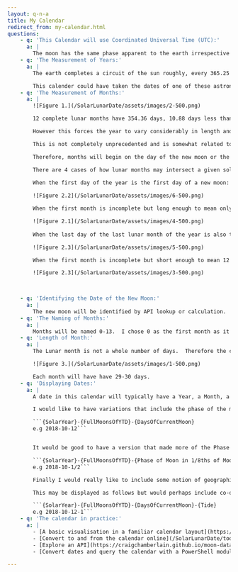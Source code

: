 ```yaml
---
layout: q-n-a
title: My Calendar
redirect_from: my-calendar.html
questions: 
    - q: 'This Calendar will use Coordinated Universal Time (UTC):'
      a: |
        The moon has the same phase apparent to the earth irrespective of time zone.  Initially, my calendar will not count hours.  A local component and a subdivision of the day may be introduced at a later date.  For example tides may bisect a day but depend very largely on locality as do, sunrises and sunsets.
    - q: 'The Measurement of Years:'
      a: |
        The earth completes a circuit of the sun roughly, every 365.25 days.  Any given point in this cycle could be called the start/end of a year although there are four natural points to choose from, namely the [solstices](https://en.wikipedia.org/wiki/Solstice) and [equinoxes](https://en.wikipedia.org/wiki/Equinox).  For example in the Gregorian calendar, the new year is related but not identical to the winter solstice which is usually the 21st or 22nd of December, the shortest day of the year as experienced in the Northern Hemisphere (N.B this same event would be observed as the summer solstice in the Southern Hemisphere).

        This calender could have taken the dates of one of these astronomical events as the start of its year.  However, I have decided to count my years in the Common Era and begin the year on the 1st of January in the Gregorian Calendar.  This will make the calendar simpler to implement and simpler to understand, as a map onto the Gregorian Calendar.  I may make a "strict mode" at a later date, which would be largely in phase but not sync with the Gregorian Calendar.
    - q: 'The Measurement of Months:'
      a: |
        ![Figure 1.](/SolarLunarDate/assets/images/2-500.png)

        12 complete lunar months have 354.36 days, 10.88 days less than the solar year.  Depending on the age of the moon at the start of a solar year, the solar year may have 11 or 12 whole lunar months and one or two partial months.  In many lunisolar calendars, this means that the lunisolar year is approximated to a whole number of lunar months, mostly resulting in a shorter, but occasionally a longer, year than the solar year.  If a lunisolar year typically has 12 whole lunar months then extra months must be added on special longer years to make up for lost days, in the way leap days are added to years in the Gregorian Calendar.

        However this forces the year to vary considerably in length and requires complex patterns to decide in which year to add a month.  This calendar will favour the complete solar year and split the months that fall over the start and end of a year.

        This is not completely unprecedented and is somewhat related to the concept of uncounted time.  [Some Coast Salish peoples used a calendar of this kind. For instance, the Chehalis began their count of lunar months from the arrival of spawning chinook salmon (in Gregorian calendar October), and counted 10 months, leaving an uncounted period until the next chinook salmon run.](https://en.wikipedia.org/wiki/Lunisolar_calendar#With_uncounted_time)

        Therefore, months will begin on the day of the new moon or the start of a new year.  Months will end on the day before the new moon or the end of the year.

        There are 4 cases of how lunar months may intersect a given solar year. In all cases there are 13 or 14 resulting months.  As lunar month lengths vary somewhat the figures given for age of the moon in each case are based on a simplified model and may be out by a day or so in some years.
        
        When the first day of the year is the first day of a new moon:

        ![Figure 2.2](/SolarLunarDate/assets/images/6-500.png)

        When the first month is incomplete but long enough to mean only 11 whole months are possible and a further incomplete month at the end:

        ![Figure 2.1](/SolarLunarDate/assets/images/4-500.png)
        
        When the last day of the last lunar month of the year is also the last day of the year:

        ![Figure 2.3](/SolarLunarDate/assets/images/5-500.png)

        When the first month is incomplete but short enough to mean 12 whole months are possible and a further incomplete month at the end:

        ![Figure 2.3](/SolarLunarDate/assets/images/3-500.png)

        

    - q: 'Identifying the Date of the New Moon:'
      a: | 
        The new moon will be identified by API lookup or calculation.  It will not depend on observation. 
    - q: 'The Naming of Months:'
      a: |
        Months will be named 0-13.  I chose 0 as the first month as it will only be a complete month in exceptional circumstances.  It would be fun to name the final month X for the same reasons.  However, I will stick with integers as I also like the reference to [the indexing of sequences which begins at 0 in computing and mathematics](https://en.wikipedia.org/wiki/Zero-based_numbering).
    - q: 'Length of Month:'
      a: |
        The Lunar month is not a whole number of days.  Therefore the calendar months will have variable lengths.

        ![Figure 3.](/SolarLunarDate/assets/images/1-500.png)

        Each month will have have 29-30 days.
    - q: 'Displaying Dates:'
      a: |
        A date in this calendar will typically have a Year, a Month, a Day and a UTC Gregorian DateTime.

        I would like to have variations that include the phase of the moon 

        ```{SolarYear}-{FullMoonsOfYTD}-{DaysOfCurrentMoon} 
        e.g 2018-10-12```


        It would be good to have a version that made more of the Phase of the Moon, this would make it more universal, and limit the problems associated with crushing time zone.

        ```{SolarYear}-{FullMoonsOfYTD}-{Phase of Moon in 1/8ths of Moon}  
        e.g 2018-10-1/2```

        Finally I would really like to include some notion of geographic location, particularly tide which is experienced heterogeneously across the surface of the earth.

        This may be displayed as follows but would perhaps include co-ordinates in the object.

        ```{SolarYear}-{FullMoonsOfYTD}-{DaysOfCurrentMoon}-{Tide}  
        e.g 2018-10-12-1```
    - q: 'The calendar in practice:'
      a: |
        - [A basic visualisation in a familiar calendar layout](https://craigchamberlain.github.io/SolarLunarCalendar/)
        - [Convert to and from the calendar online](/SolarLunarDate/tool)
        - [Explore an API](https://craigchamberlain.github.io/moon-data/)
        - [Convert dates and query the calendar with a PowerShell module](https://www.powershellgallery.com/packages/SolarLunarName/)

---
```

